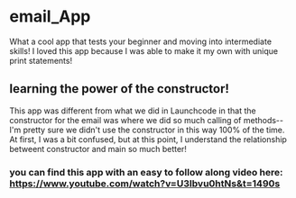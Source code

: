 # email_App

What a cool app that tests your beginner and moving into intermediate skills!  I loved this app because I was able to make it my own with unique print statements!  

## learning the power of the constructor!

This app was different from what we did in Launchcode in that the constructor for the email was where we did so much calling of methods--I'm pretty sure we didn't use the constructor in this way 100% of the time.  At first, I was a bit confused, but at this point, I understand the relationship betweent constructor and main so much better!

### you can find this app with an easy to follow along video here: https://www.youtube.com/watch?v=U3Ibvu0htNs&t=1490s
